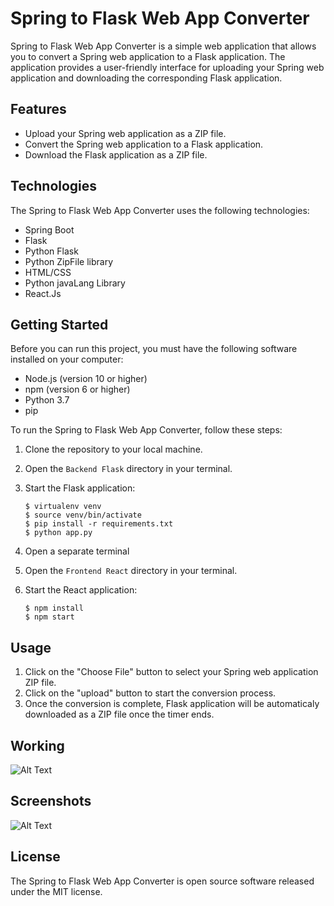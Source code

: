# Spring to Flask Web App Converter

Spring to Flask Web App Converter is a simple web application that allows you to convert a Spring web application to a Flask application. The application provides a user-friendly interface for uploading your Spring web application and downloading the corresponding Flask application.

## Features

- Upload your Spring web application as a ZIP file.
- Convert the Spring web application to a Flask application.
- Download the Flask application as a ZIP file.

## Technologies

The Spring to Flask Web App Converter uses the following technologies:

- Spring Boot
- Flask
- Python Flask
- Python ZipFile library
- HTML/CSS
- Python javaLang Library
- React.Js

## Getting Started

Before you can run this project, you must have the following software installed on your computer:

- Node.js (version 10 or higher)
- npm (version 6 or higher)
- Python 3.7
- pip

To run the Spring to Flask Web App Converter, follow these steps:

1. Clone the repository to your local machine.
2. Open the `Backend Flask` directory in your terminal.
3. Start the Flask application:

    ```
    $ virtualenv venv
    $ source venv/bin/activate
    $ pip install -r requirements.txt
    $ python app.py
    ```
4. Open a separate terminal
5. Open the `Frontend React` directory in your terminal.
6. Start the React application:

    ```
    $ npm install
    $ npm start
    ```
## Usage

1. Click on the "Choose File" button to select your Spring web application ZIP file.
2. Click on the "upload" button to start the conversion process.
3. Once the conversion is complete, Flask application will be automaticaly downloaded as a ZIP file once the timer ends.

## Working
![Alt Text](https://github.com/rishabh27sharma/AI-Based-Code-Converter/blob/master/demo.gif)

## Screenshots
![Alt Text](https://github.com/rishabh27sharma/AI-Based-Code-Converter/blob/master/UI.png)

## License

The Spring to Flask Web App Converter is open source software released under the MIT license.
